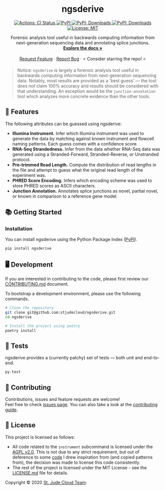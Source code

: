 <p align="center">
  <h1 align="center">
    ngsderive
  </h1>

  <p align="center">
    <a href="https://actions-badge.atrox.dev/stjudecloud/ngsderive/goto" target="_blank">
      <img alt="Actions: CI Status"
          src="https://img.shields.io/endpoint.svg?url=https%3A%2F%2Factions-badge.atrox.dev%2Fstjudecloud%2Fngsderive%2Fbadge&style=flat" />
    </a>
    <a href="https://pypi.org/project/ngsderive/" target="_blank">
      <img alt="PyPI"
          src="https://img.shields.io/pypi/v/ngsderive?color=orange">
    </a>
    <a href="https://pypi.python.org/pypi/ngsderive/" target="_blank">
      <img alt="PyPI: Downloads"
          src="https://img.shields.io/pypi/dm/ngsderive?color=orange">
    </a>
    <a href="https://pypi.python.org/pypi/ngsderive/" target="_blank">
      <img alt="PyPI: Downloads"
          src="https://img.shields.io/pypi/pyversions/ngsderive?color=orange">
    </a>
    <a href="https://github.com/stjudecloud/ngsderive/blob/master/LICENSE.md" target="_blank">
    <img alt="License: MIT"
          src="https://img.shields.io/badge/License-MIT-blue.svg" />
    </a>
  </p>


  <p align="center">
    Forensic analysis tool useful in backwards computing information from next-generation sequencing data and annotating splice junctions.
    <br />
    <a href="https://stjudecloud.github.io/ngsderive/"><strong>Explore the docs »</strong></a>
    <br />
    <br />
    <a href="https://github.com/stjudecloud/ngsderive/issues/new?assignees=&labels=&template=feature_request.md&title=Descriptive%20Title&labels=enhancement">Request Feature</a>
    ·
    <a href="https://github.com/stjudecloud/ngsderive/issues/new?assignees=&labels=&template=bug_report.md&title=Descriptive%20Title&labels=bug">Report Bug</a>
    ·
    ⭐ Consider starring the repo! ⭐
    <br />
  </p>
</p>

> Notice: `ngsderive` is largely a forensic analysis tool useful in backwards computing information
> from next-generation sequencing data. Notably, most results are provided as a 'best guess' —
> the tool does not claim 100% accuracy and results should be considered with that understanding.
> An exception would be the `junction-annotation` tool which analyzes more concrete evidence than the other tools.

## 🎨 Features

The following attributes can be guessed using ngsderive:

* <b>Illumina Instrument.</b> Infer which Illumina instrument was used to generate the data by matching against known instrument and flowcell naming patterns. Each guess comes with a confidence score.
* <b>RNA-Seq Strandedness.</b> Infer from the data whether RNA-Seq data was generated using a Stranded-Forward, Stranded-Reverse, or Unstranded protocol.
* <b>Pre-trimmed Read Length.</b> Compute the distribution of read lengths in the file and attempt to guess what the original read length of the experiment was.
* <b>PHRED Score Encoding.</b> Infers which encoding scheme was used to store PHRED scores as ASCII characters.
* <b>Junction Annotation.</b> Annotates splice junctions as novel, partial novel, or known in comparison to a reference gene model.

## 📚 Getting Started

### Installation

You can install ngsderive using the Python Package Index ([PyPI](https://pypi.org/)).

```bash
pip install ngsderive
```

## 🖥️ Development

If you are interested in contributing to the code, please first review
our [CONTRIBUTING.md][contributing-md] document. 

To bootstrap a development environment, please use the following commands.

```bash
# Clone the repository
git clone git@github.com:stjudecloud/ngsderive.git
cd ngsderive

# Install the project using poetry
poetry install
```

## 🚧️ Tests

ngsderive provides a (currently patchy) set of tests — both unit and end-to-end.

```bash
py.test
```

## 🤝 Contributing

Contributions, issues and feature requests are welcome!<br />Feel free to check [issues page](https://github.com/stjudecloud/ngsderive/issues). You can also take a look at the [contributing guide][contributing-md].

## 📝 License

This project is licensed as follows:

* All code related to the `instrument` subcommand is licensed under the [AGPL
  v2.0][agpl-v2]. This is not due to any strict requirement, but out of deference
  to some [code][10x-inspiration] I drew inspiration from (and copied patterns
  from), the decision was made to license this code consistently.
* The rest of the project is licensed under the MIT License - see the
  [LICENSE.md](LICENSE.md) file for details.

Copyright © 2020 [St. Jude Cloud Team](https://github.com/stjudecloud).<br />

[10x-inspiration]: https://github.com/10XGenomics/supernova/blob/master/tenkit/lib/python/tenkit/illumina_instrument.py
[agpl-v2]: http://www.affero.org/agpl2.html
[contributing-md]: https://github.com/stjudecloud/ngsderive/blob/master/CONTRIBUTING.md
[license-md]: https://github.com/stjudecloud/ngsderive/blob/master/LICENSE.md
